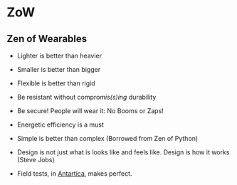 # ZoW
## Zen of Wearables ##

* Lighter is better than heavier
* Smaller is better than bigger
* Flexible is better than rigid
* Be resistant without compro*mis(s)ing* durability
* Be secure! People will wear it: No Booms or Zaps!
* Energetic efficiency is a must
* Simple is better than complex (Borrowed from Zen of Python)
* Design is not just what is looks like and feels like. Design is how it works (Steve Jobs)

* Field tests, in [Antartica](https://www.youtube.com/watch?v=y-zRw8MtfGI), makes perfect.
